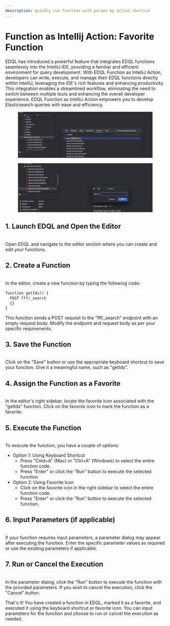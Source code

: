```yaml
---
description: quickly run function with params by action shortcut
---
```


# Function as Intellij Action: Favorite Function

EDQL has introduced a powerful feature that integrates EDQL functions seamlessly into the IntelliJ IDE, providing a familiar and efficient environment for query development. With EDQL Function as IntelliJ Action, developers can write, execute, and manage their EDQL functions directly within IntelliJ, leveraging the IDE's rich features and enhancing productivity. This integration enables a streamlined workflow, eliminating the need to switch between multiple tools and enhancing the overall developer experience. EDQL Function as IntelliJ Action empowers you to develop Elasticsearch queries with ease and efficiency.

<figure><img src="/.gitbook/assets/image.png" alt=""><figcaption></figcaption></figure>

<figure><img src="/.gitbook/assets/image (2).png" alt=""><figcaption></figcaption></figure>

## 1. Launch EDQL and Open the Editor

\
Open EDQL and navigate to the editor section where you can create and edit your functions.

## 2. Create a Function

\
In the editor, create a new function by typing the following code:

```
function getIds() {
  POST fff/_search
  {}
}
```

This function sends a POST request to the "fff/\_search" endpoint with an empty request body. Modify the endpoint and request body as per your specific requirements.

## 3. Save the Function

\
Click on the "Save" button or use the appropriate keyboard shortcut to save your function. Give it a meaningful name, such as "getIds".

## 4. Assign the Function as a Favorite

\
In the editor's right sidebar, locate the favorite icon associated with the "getIds" function. Click on the favorite icon to mark the function as a favorite.

## 5. Execute the Function

\
To execute the function, you have a couple of options:

* Option 1: Using Keyboard Shortcut
  * Press "Cmd+A" (Mac) or "Ctrl+A" (Windows) to select the entire function code.
  * Press "Enter" or click the "Run" button to execute the selected function.
* Option 2: Using Favorite Icon
  * Click on the favorite icon in the right sidebar to select the entire function code.
  * Press "Enter" or click the "Run" button to execute the selected function.

## 6. Input Parameters (if applicable)

\
If your function requires input parameters, a parameter dialog may appear after executing the function. Enter the specific parameter values as required or use the existing parameters if applicable.

## 7. Run or Cancel the Execution

\
In the parameter dialog, click the "Run" button to execute the function with the provided parameters. If you wish to cancel the execution, click the "Cancel" button.

That's it! You have created a function in EDQL, marked it as a favorite, and executed it using the keyboard shortcut or favorite icon. You can input parameters for the function and choose to run or cancel the execution as needed.
